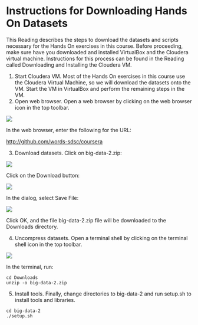 # Instructions for Downloading Hands On Datasets

This Reading describes the steps to download the datasets and scripts necessary for the Hands On exercises in this course. Before proceeding, make sure have you downloaded and installed VirtualBox and the Cloudera virtual machine. Instructions for this process can be found in the Reading called Downloading and Installing the Cloudera VM.

1. Start Cloudera VM. Most of the Hands On exercises in this course use the Cloudera Virtual Machine, so we will download the datasets onto the VM. Start the VM in VirtualBox and perform the remaining steps in the VM.
2. Open web browser. Open a web browser by clicking on the web browser icon in the top toolbar.

![](https://d3c33hcgiwev3.cloudfront.net/imageAssetProxy.v1/Zc2s0wpTEea72QqIV6G4Sw_c49276790fe7fd0f65defdbcb24b12e9_web-icon.png?expiry=1706745600000&hmac=lBbisF9RGuusjIH1K_fpgKxy1I17ouqWYXtQkbfTbAI)

In the web browser, enter the following for the URL:

http://github.com/words-sdsc/coursera
  
3. Download datasets. Click on big-data-2.zip:

![](https://d3c33hcgiwev3.cloudfront.net/imageAssetProxy.v1/RE2joxIZEealrgo0ik8CQQ_6dea08fba51046a1c5ce029cb5197289_click-big-data-2.png?expiry=1706745600000&hmac=jejik_XAu2l1HWAUNwJoH2ll6UdKekROvQL21uhJSoM)

Click on the Download button:

![](https://d3c33hcgiwev3.cloudfront.net/imageAssetProxy.v1/uYg_dVW-Eea3kBK2xkPy7w_063b2d28e28ea481ec4a64571e65fdff_download.png?expiry=1706745600000&hmac=5dcmgqSXSutYZBjpKftnEEBWme0J_EsiT2NHGk0xv8g)

In the dialog, select Save File:

![](https://d3c33hcgiwev3.cloudfront.net/imageAssetProxy.v1/fWZ-QBIZEeaYgw5Bgpijyw_bf3488086a4a225faa0c7d97b4dcc3e8_select-save.png?expiry=1706745600000&hmac=X_ugRQy6BAyp2n0W_v7lVGMkx0h5qQvi199pzaW8IuA)

Click OK, and the file big-data-2.zip file will be downloaded to the Downloads directory.

4. Uncompress datasets. Open a terminal shell by clicking on the terminal shell icon in the top toolbar.

![](https://d3c33hcgiwev3.cloudfront.net/imageAssetProxy.v1/QbUwLgpVEeafYA6MxTJr4Q_0bb1c1fbfc08472b5e5046ea700e50ce_click-on-terminal.png?expiry=1706745600000&hmac=oOtnplUCWEEr0z9sEhTlu0325ucsBBUga-p8PJE9hFY)

In the terminal, run:

```
cd Downloads
unzip -o big-data-2.zip
```

5. Install tools. Finally, change directories to big-data-2 and run setup.sh to install tools and libraries.

```
cd big-data-2
./setup.sh
```
